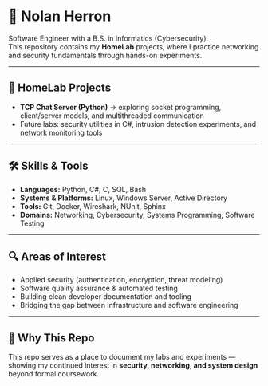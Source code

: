 # 👋 Nolan Herron  

Software Engineer with a B.S. in Informatics (Cybersecurity).  
This repository contains my **HomeLab** projects, where I practice networking and security fundamentals through hands-on experiments.  

---

## 🏡 HomeLab Projects
- **TCP Chat Server (Python)** → exploring socket programming, client/server models, and multithreaded communication  
- Future labs: security utilities in C#, intrusion detection experiments, and network monitoring tools  

---

## 🛠 Skills & Tools
- **Languages:** Python, C#, C, SQL, Bash  
- **Systems & Platforms:** Linux, Windows Server, Active Directory  
- **Tools:** Git, Docker, Wireshark, NUnit, Sphinx  
- **Domains:** Networking, Cybersecurity, Systems Programming, Software Testing  

---

## 🔍 Areas of Interest
- Applied security (authentication, encryption, threat modeling)  
- Software quality assurance & automated testing  
- Building clean developer documentation and tooling  
- Bridging the gap between infrastructure and software engineering  

---

## 🎯 Why This Repo
This repo serves as a place to document my labs and experiments — showing my continued interest in **security, networking, and system design** beyond formal coursework.  
